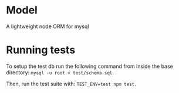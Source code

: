 Model
=====

A lightweight node ORM for mysql

Running tests
=============

To setup the test db run the following command from inside the base directory:
`mysql -u root < test/schema.sql`.

Then, run the test suite with:
`TEST_ENV=test npm test`.

